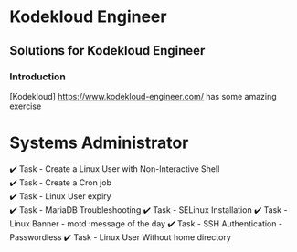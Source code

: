 # Kodekloud Engineer
## Solutions for Kodekloud Engineer
### Introduction

[Kodekloud] https://www.kodekloud-engineer.com/ has some amazing exercise


# Systems Administrator #

:heavy_check_mark: Task	- Create a Linux User with Non-Interactive Shell  
:heavy_check_mark: Task - Create a Cron job  
:heavy_check_mark: Task - Linux User expiry  
:heavy_check_mark: Task - MariaDB Troubleshooting
:heavy_check_mark: Task - SELinux Installation
:heavy_check_mark: Task - Linux Banner - motd :message of the day
:heavy_check_mark: Task - SSH Authentication - Passwordless
:heavy_check_mark: Task - Linux User Without home directory